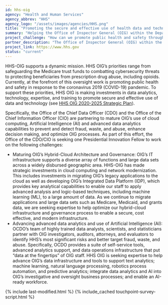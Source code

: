 ```yaml
---
id: hhs-oig
agency: "Health and Human Services"
agency_abbrev: "HHS"
agency_logo: "/assets/images/agencies/HHS.png"
title: "Promoting the secure and effective use of health data and technology"
summary: "Helping the Office of Inspector General (OIG) within the Department of Health and Human Services (HHS) advance modern, data-driven audits, evaluations, and investigations to enable effective and efficient oversight over HHS programs well as the health and welfare of the people they serve."
project_challenge: "How can we promote public health and safety through technology?"
partner_description: "The Office of Inspector General (OIG) within the Department of Health and Human Services (HHS) promotes the economy, efficiency, effectiveness, and integrity of HHS programs, as well as the health and welfare of the people they serve. Our work provides objective oversight for HHS’s over $1 trillion portfolio of health and human services programs that touch the lives of virtually all Americans. We are trusted guardians, relied upon by taxpayers, HHS officials, and policymakers to ferret out fraud, waste, and abuse and to recommend sound improvements to program operations. We do this with data-driven reviews and investigations, supported with modern auditing, investigative, and evaluative methods. In all we do, we strive to be impactful, innovative, and people-focused."
project_link: https://www.hhs.gov
status: "current"
---
```

HHS-OIG supports a dynamic mission. HHS OIG’s priorities range from safeguarding the Medicare trust funds to combatting cybersecurity threats to protecting beneficiaries from prescription drug abuse, including opioids. Currently, at the forefront of this oversight work is promoting public health and safety in response to the coronavirus 2019 (COVID-19) pandemic. To support these priorities, HHS OIG is making investments in data analytics, technology, expertise, and training to promote secure and effective use of data and technology (see <a href="https://oig.hhs.gov/about-oig/strategic-plan/OIG-Strategic-Plan-2020-2025.pdf">HHS OIG 2020-2025 Strategic Plan</a>).

Specifically, the Office of the Chief Data Officer (CDO) and the Office of the Chief Information Officer (CIO) are partnering to mature OIG’s use of cloud computing, Artificial Intelligence (AI) and advanced data analytics capabilities to prevent and detect fraud, waste, and abuse, enhance decision making, and optimize OIG processes. As part of this effort, the Office of the CDO/CIO is seeking one Presidential Innovation Fellow to work on the following challenges:
<ul>
<li>Maturing OIG’s Hybrid-Cloud Architecture and Governance: OIG’s IT infrastructure supports a diverse array of functions and large data sets across a widely disbursed geographic area. HHS-OIG has made strategic investments in cloud computing and network modernization. This includes investments in migrating OIG’s legacy applications to the cloud as well as developing OIG’s Integrated Data Platform (IDP), which provides key analytical capabilities to enable our staff to apply advanced analysis and logic-based techniques, including machine learning (ML), to a large amount of data. As we continue to migrate applications and large data sets such as Medicare, Medicaid, and grants data, we are seeking expertise to help optimize our hybrid-cloud infrastructure and governance process to enable a secure, cost effective, and modern infrastructure.</li>
<li>Advancing advanced data analytics and use of Artificial Intelligence (AI): OCDO’s team of highly trained data analysts, scientists, and statisticians partner with OIG investigators, auditors, attorneys, and evaluators to identify HHS’s most significant risks and better target fraud, waste, and abuse. Specifically, OCDO provides a suite of self-service tools, advanced analytics support, and data operations infrastructure that put “data at the fingertips” of OIG staff. HHS OIG is seeking expertise to help advance OIG’s data infrastructure and tools to support text analytics; machine learning, natural language processing, robotics process automation, and predictive analytics; integrate data analytics and AI into OIG’s investigative and oversight business processes; and enable an AI-ready workforce.</li>
</ul>

<section class="usa-section">
  <div class="grid-container">
    {% include last-modified.html %}
    {% include_cached touchpoint-survey-script.html %}
  </div>
</section>